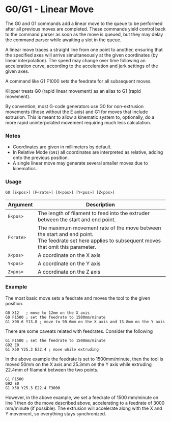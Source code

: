 # G0/G1 - Linear Move

The G0 and G1 commands add a linear move to the queue to be performed after all previous moves are completed. These commands yield control back to the command parser as soon as the move is queued, but they may delay the command parser while awaiting a slot in the queue.

A linear move traces a straight line from one point to another, ensuring that the specified axes will arrive simultaneously at the given coordinates (by linear interpolation). The speed may change over time following an acceleration curve, according to the acceleration and jerk settings of the given axes.

A command like G1 F1000 sets the feedrate for all subsequent moves.

Klipper treats G0 (rapid linear movement) as an alias to G1 (rapid movement).

By convention, most G-code generators use G0 for non-extrusion movements (those without the E axis) and G1 for moves that include extrusion. This is meant to allow a kinematic system to, optionally, do a more rapid uninterpolated movement requiring much less calculation.


### Notes

- Coordinates are given in millimeters by default.
- In Relative Mode (`G91`) all coordinates are interpreted as relative, adding onto the previous position.
- A single linear move may generate several smaller moves due to kinematics.


### Usage

``` G0 [E<pos>] [F<rate>] [X<pos>] [Y<pos>] [Z<pos>] ```

| Argument        | Description |
| --------------- | ----------- |
| ``` E<pos> ```  | The length of filament to feed into the extruder between the start and end point. |
| ``` F<rate> ``` | The maximum movement rate of the move between the start and end point.<br> The feedrate set here applies to subsequent moves that omit this parameter. |
| ``` X<pos> ```  | A coordinate on the X axis |
| ``` Y<pos> ```  | A coordinate on the Y axis |
| ``` Z<pos> ```  | A coordinate on the Z axis |


### Example

The most basic move sets a feedrate and moves the tool to the given position.

```
G0 X12   ; move to 12mm on the X axis
G0 F1500 ; set the feedrate to 1500mm/minute
G1 X90.6 Y13.8 ; move to 90.6mm on the X axis and 13.8mm on the Y axis
```

There are some caveats related with feedrates. Consider the following

```
G1 F1500 ; set the feedrate to 1500mm/minute
G92 E0
G1 X50 Y25.3 E22.4 ; move while extruding
```
In the above example the feedrate is set to 1500mm/minute, then the tool is moved 50mm on the X axis and 25.3mm on the Y axis while extruding 22.4mm of filament between the two points.

```
G1 F1500
G92 E0
G1 X50 Y25.3 E22.4 F3000
```
However, in the above example, we set a feedrate of 1500 mm/minute on line 1 then do the move described above, accelerating to a feedrate of 3000 mm/minute (if possible). The extrusion will accelerate along with the X and Y movement, so everything stays synchronized.
